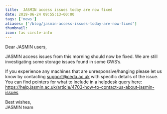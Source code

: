 ```yaml
---
title:  JASMIN access issues today are now fixed
date: 2019-06-24 09:55:13+00:00
tags: ['news']
aliases: ['/blog/jasmin-access-issues-today-are-now-fixed']
thumbnail: 
icon: fas circle-info
---
```

Dear JASMIN users,


JASMIN access issues from this morning should now be fixed. We are still investigating some storage issues found in some GWS’s.


If you experience any machines that are unresponsive/hanging please let us know by contacting support@ceda.ac.uk with specific details of the issue. You can find pointers for what to include in a helpdesk query here: https://help.jasmin.ac.uk/article/4703-how-to-contact-us-about-jasmin-issues


Best wishes,  
JASMIN team

